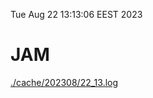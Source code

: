 Tue Aug 22 13:13:06 EEST 2023
# JAM
<a href='./cache/202308/22_13.log'>./cache/202308/22_13.log</a>

